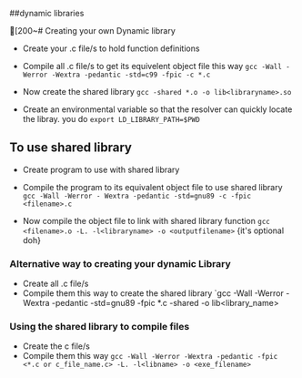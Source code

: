 ##dynamic libraries

[200~# Creating your own Dynamic library
* Create your .c file/s to hold function definitions


* Compile all .c file/s to get its equivelent object file this way
        `gcc -Wall -Werror -Wextra -pedantic -std=c99 -fpic -c *.c`

* Now create the shared library
`gcc -shared *.o -o lib<libraryname>.so`

* Create an environmental variable so that the resolver can quickly locate the libray. you do
`export LD_LIBRARY_PATH=$PWD`

## To use shared library

* Create program to use with shared library

* Compile the program to its equivalent object file to use shared library
        `gcc -Wall -Werror - Wextra -pedantic -std=gnu89 -c -fpic <filename>.c`

* Now compile the object file to link with shared library function
`gcc <filename>.o -L. -l<libraryname> -o <outputfilename>`
	{it's optional doh}

### Alternative way to creating your dynamic Library
* Create all .c file/s
* Compile them this way to create the shared library
	`gcc -Wall -Werror -Wextra -pedantic -std=gnu89 -fpic *.c -shared -o lib<library_name>

### Using the shared library to compile files
* Create the c file/s
* Compile them this way
`gcc -Wall -Werror -Wextra -pedantic -fpic <*.c or c_file_name.c> -L. -l<libname> -o <exe_filename>`
